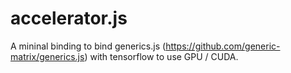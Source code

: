 # accelerator.js
A mininal binding to bind generics.js (https://github.com/generic-matrix/generics.js) with tensorflow to use GPU / CUDA.
